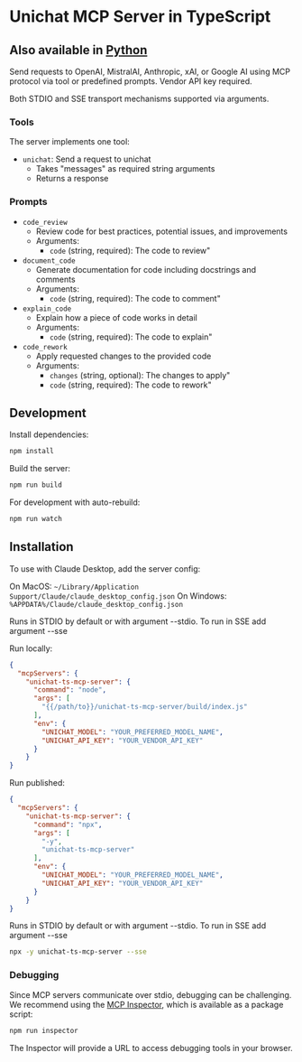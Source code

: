 # Unichat MCP Server in TypeScript
Also available in [Python](https://github.com/amidabuddha/unichat-mcp-server)
--
Send requests to OpenAI, MistralAI, Anthropic, xAI, or Google AI using MCP protocol via tool or predefined prompts. Vendor API key required.

Both STDIO and SSE transport mechanisms supported via arguments.

### Tools

The server implements one tool:
- `unichat`: Send a request to unichat
  - Takes "messages" as required string arguments
  - Returns a response

### Prompts

- `code_review`
  - Review code for best practices, potential issues, and improvements
  - Arguments:
    - `code` (string, required): The code to review"
- `document_code`
  - Generate documentation for code including docstrings and comments
  - Arguments:
    - `code` (string, required): The code to comment"
- `explain_code`
  - Explain how a piece of code works in detail
  - Arguments:
    - `code` (string, required): The code to explain"
- `code_rework`
  - Apply requested changes to the provided code
  - Arguments:
    - `changes` (string, optional): The changes to apply"
    - `code` (string, required): The code to rework"

## Development

Install dependencies:
```bash
npm install
```

Build the server:
```bash
npm run build
```

For development with auto-rebuild:
```bash
npm run watch
```

## Installation

To use with Claude Desktop, add the server config:

On MacOS: `~/Library/Application Support/Claude/claude_desktop_config.json`
On Windows: `%APPDATA%/Claude/claude_desktop_config.json`

Runs in STDIO by default or with argument --stdio. To run in SSE add argument --sse

Run locally:
```json
{
  "mcpServers": {
    "unichat-ts-mcp-server": {
      "command": "node",
      "args": [
        "{{/path/to}}/unichat-ts-mcp-server/build/index.js"
      ],
      "env": {
        "UNICHAT_MODEL": "YOUR_PREFERRED_MODEL_NAME",
        "UNICHAT_API_KEY": "YOUR_VENDOR_API_KEY"
      }
    }
}
```
Run published:
```json
{
  "mcpServers": {
    "unichat-ts-mcp-server": {
      "command": "npx",
      "args": [
        "-y",
        "unichat-ts-mcp-server"
      ],
      "env": {
        "UNICHAT_MODEL": "YOUR_PREFERRED_MODEL_NAME",
        "UNICHAT_API_KEY": "YOUR_VENDOR_API_KEY"
      }
    }
}
```


Runs in STDIO by default or with argument --stdio. To run in SSE add argument --sse
```bash
npx -y unichat-ts-mcp-server --sse
```

### Debugging

Since MCP servers communicate over stdio, debugging can be challenging. We recommend using the [MCP Inspector](https://github.com/modelcontextprotocol/inspector), which is available as a package script:

```bash
npm run inspector
```

The Inspector will provide a URL to access debugging tools in your browser.
